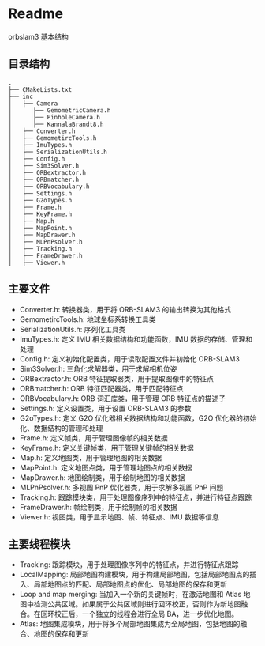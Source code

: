 # Readme

orbslam3 基本结构

## 目录结构

```
.
├── CMakeLists.txt
├── inc
│   ├── Camera
│      ├── GemometricCamera.h
│      ├── PinholeCamera.h
│      ├── KannalaBrandt8.h
│   ├── Converter.h
│   ├── GemometircTools.h
│   ├── ImuTypes.h
│   ├── SerializationUtils.h
│   ├── Config.h
│   ├── Sim3Solver.h
│   ├── ORBextractor.h
│   ├── ORBmatcher.h
│   ├── ORBVocabulary.h
│   ├── Settings.h
│   ├── G2oTypes.h
│   ├── Frame.h
│   ├── KeyFrame.h
│   ├── Map.h
│   ├── MapPoint.h
│   ├── MapDrawer.h
│   ├── MLPnPsolver.h
│   ├── Tracking.h
│   ├── FrameDrawer.h
│   ├── Viewer.h
```

## 主要文件

- Converter.h: 转换器类，用于将 ORB-SLAM3 的输出转换为其他格式
- GemometircTools.h: 地球坐标系转换工具类
- SerializationUtils.h: 序列化工具类
- ImuTypes.h: 定义 IMU 相关数据结构和功能函数，IMU 数据的存储、管理和处理
- Config.h: 定义初始化配置类，用于读取配置文件并初始化 ORB-SLAM3
- Sim3Solver.h: 三角化求解器类，用于求解相机位姿
- ORBextractor.h: ORB 特征提取器类，用于提取图像中的特征点
- ORBmatcher.h: ORB 特征匹配器类，用于匹配特征点
- ORBVocabulary.h: ORB 词汇库类，用于管理 ORB 特征点的描述子
- Settings.h: 定义设置类，用于设置 ORB-SLAM3 的参数
- G2oTypes.h: 定义 G2O 优化器相关数据结构和功能函数，G2O 优化器的初始化、数据结构的管理和处理
- Frame.h: 定义帧类，用于管理图像帧的相关数据
- KeyFrame.h: 定义关键帧类，用于管理关键帧的相关数据
- Map.h: 定义地图类，用于管理地图的相关数据
- MapPoint.h: 定义地图点类，用于管理地图点的相关数据
- MapDrawer.h: 地图绘制类，用于绘制地图的相关数据
- MLPnPsolver.h: 多视图 PnP 优化器类，用于求解多视图 PnP 问题
- Tracking.h: 跟踪模块类，用于处理图像序列中的特征点，并进行特征点跟踪
- FrameDrawer.h: 帧绘制类，用于绘制帧的相关数据
- Viewer.h: 视图类，用于显示地图、帧、特征点、IMU 数据等信息

## 主要线程模块

- Tracking: 跟踪模块，用于处理图像序列中的特征点，并进行特征点跟踪
- LocalMapping: 局部地图构建模块，用于构建局部地图，包括局部地图点的插入、局部地图点的匹配、局部地图点的优化、局部地图的保存和更新
- Loop and map merging: 当加入一个新的关键帧时，在激活地图和 Atlas 地图中检测公共区域。如果属于公共区域则进行回环校正，否则作为新地图融合。在回环校正后，一个独立的线程会进行全局 BA，进一步优化地图。
- Atlas: 地图集成模块，用于将多个局部地图集成为全局地图，包括地图的融合、地图的保存和更新
